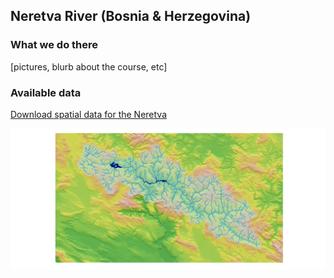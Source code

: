 ## Neretva River (Bosnia & Herzegovina)

### What we do there
[pictures, blurb about the course, etc]

### Available data
[Download spatial data for the Neretva](https://github.com/flee-group/neretva_rn/releases)

![Neretva](img/neretva.jpg)